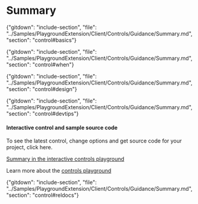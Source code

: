 ﻿# Summary

{"gitdown": "include-section", "file": "../Samples/PlaygroundExtension/Client/Controls/Guidance/Summary.md", "section": "control#basics"}

<!-- TODO get an IMAGE to embed here -->

<!-- TODO get an SAMPLE CODE to embed here -->

{"gitdown": "include-section", "file": "../Samples/PlaygroundExtension/Client/Controls/Guidance/Summary.md", "section": "control#when"}

{"gitdown": "include-section", "file": "../Samples/PlaygroundExtension/Client/Controls/Guidance/Summary.md", "section": "control#design"}

{"gitdown": "include-section", "file": "../Samples/PlaygroundExtension/Client/Controls/Guidance/Summary.md", "section": "control#devtips"}

#### Interactive control and sample source code
To see the latest control, change options and get source code for your project, click here.

<a href="https://ms.portal.azure.com/?Microsoft_Azure_Playground=true#blade/Microsoft_Azure_Playground/ControlsIndexBlade/Summary_create_Playground" target="_blank">Summary in the interactive controls playground</a>

Learn more about the [controls playground](./top-extensions-controls-playground.md)


{"gitdown": "include-section", "file": "../Samples/PlaygroundExtension/Client/Controls/Guidance/Summary.md", "section": "control#reldocs"}
